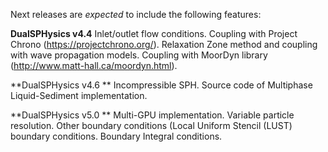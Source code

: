 Next releases are _expected_ to include the following features:


**DualSPHysics v4.4**
Inlet/outlet flow conditions.
Coupling with Project Chrono (https://projectchrono.org/).
Relaxation Zone method and coupling with wave propagation models.
Coupling with MoorDyn library (http://www.matt-hall.ca/moordyn.html).
 
**DualSPHysics v4.6 **
Incompressible SPH.
Source code of Multiphase Liquid-Sediment implementation.
 
**DualSPHysics v5.0 **
Multi-GPU implementation.
Variable particle resolution.
Other boundary conditions (Local Uniform Stencil (LUST) boundary conditions.
Boundary Integral conditions.
